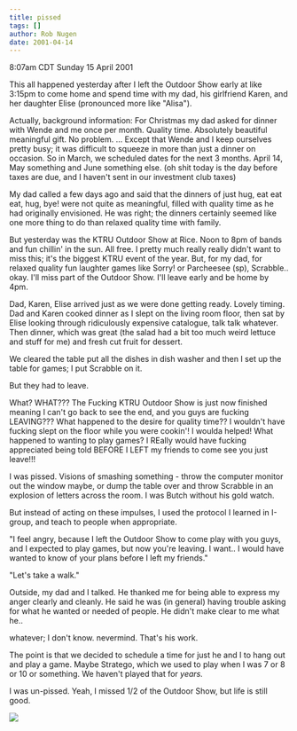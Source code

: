 ```yaml
---
title: pissed
tags: []
author: Rob Nugen
date: 2001-04-14
---
```


<title></title>
<p class=date>8:07am CDT Sunday 15 April 2001</p>

<p>This all happened yesterday after I left the Outdoor Show early at
like 3:15pm to come home and spend time with my dad, his girlfriend
Karen, and her daughter Elise (pronounced more like "Alisa").</p>

<p>Actually, background information:  For Christmas my dad asked for
dinner with Wende and me once per month.  Quality time.  Absolutely
beautiful meaningful gift.  No problem.  ...  Except that Wende and I
keep ourselves pretty busy; it was difficult to squeeze in more than
just a dinner on occasion.  So in March, we scheduled dates for the
next 3 months.  April 14, May something and June something else. (oh
shit today is the day before taxes are due, and I haven't sent in our
investment club taxes)</p>

<p>My dad called a few days ago and said that the dinners of just hug,
eat eat eat, hug, bye! were not quite as meaningful, filled with
quality time as he had originally envisioned.  He was right; the
dinners certainly seemed like one more thing to do than relaxed
quality time with family.</p>

<p>But yesterday was the KTRU Outdoor Show at Rice.  Noon to 8pm of
bands and fun chillin' in the sun.  All free.  I pretty much really
really didn't want to miss this; it's the biggest KTRU event of the
year.  But, for my dad, for relaxed quality fun laughter games like
Sorry! or Parcheesee (sp), Scrabble.. okay.  I'll miss part of the
Outdoor Show.  I'll leave early and be home by 4pm.</p>

<p>Dad, Karen, Elise arrived just as we were done getting ready.
Lovely timing.  Dad and Karen cooked dinner as I slept on the living
room floor, then sat by Elise looking through ridiculously expensive
catalogue, talk talk whatever.  Then dinner, which was great (the
salad had a bit too much weird lettuce and stuff for me) and fresh cut
fruit for dessert.</p>

<p>We cleared the table put all the dishes in dish washer and then I
set up the table for games; I put Scrabble on it.</p>

<p>But they had to leave.</p>

<p>What?  WHAT???  The Fucking KTRU Outdoor Show is just now finished
meaning I can't go back to see the end, and you guys are fucking
LEAVING???  What happened to the desire for quality time??  I wouldn't
have fucking slept on the floor while you were cookin'!  I woulda
helped!  What happened to wanting to play games?  I REally would have
fucking appreciated being told BEFORE I LEFT my friends to come see
you just leave!!!</p>

<p>I was pissed.  Visions of smashing something - throw the computer
monitor out the window maybe, or dump the table over and throw
Scrabble in an explosion of letters across the room.  I was Butch
without his gold watch.</p>

<p>But instead of acting on these impulses, I used the protocol I
learned in I-group, and teach to people when appropriate.</p>

<p>"I feel angry, because I left the Outdoor Show to come play with
you guys, and I expected to play games, but now you're leaving.  I
want.. I would have wanted to know of your plans before I left my
friends."</p>

<p>"Let's take a walk."</p>

<p>Outside, my dad and I talked.  He thanked me for being able to
express my anger clearly and cleanly.  He said he was (in general)
having trouble asking for what he wanted or needed of people.  He
didn't make clear to me what he..</p>

<p>whatever; I don't know. nevermind.  That's his work.</p>

<p>The point is that we decided to schedule a time for just he and I
to hang out and play a game.  Maybe Stratego, which we used to play
when I was 7 or 8 or 10 or something.  We haven't played that for
<em>years.</em></p>

<p>I was un-pissed.  Yeah, I missed 1/2 of the Outdoor Show, but life
is still good.</p>

<p><img src='/images/rob/wL-ROB.gif'/></p>

